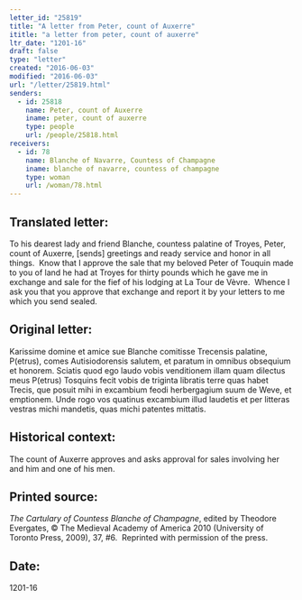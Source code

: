 ```yaml
---
letter_id: "25819"
title: "A letter from Peter, count of Auxerre"
ititle: "a letter from peter, count of auxerre"
ltr_date: "1201-16"
draft: false
type: "letter"
created: "2016-06-03"
modified: "2016-06-03"
url: "/letter/25819.html"
senders:
  - id: 25818
    name: Peter, count of Auxerre
    iname: peter, count of auxerre
    type: people
    url: /people/25818.html
receivers:
  - id: 78
    name: Blanche of Navarre, Countess of Champagne
    iname: blanche of navarre, countess of champagne
    type: woman
    url: /woman/78.html
---
```

<h2> Translated letter:</h2><p>To his dearest lady and friend Blanche, countess palatine of Troyes, Peter, count of Auxerre, [sends] greetings and ready service and honor in all things.&nbsp; Know that I approve the sale that my beloved Peter of Touquin made to you of land he had at Troyes for thirty pounds which he gave me in exchange and sale for the fief of his lodging at La Tour de Vèvre.&nbsp; Whence I ask you that you approve that exchange and report it by your letters to me which you send sealed.</p><h2 class="mt-4"> Original letter:</h2><p>Karissime domine et amice sue Blanche comitisse Trecensis palatine, P(etrus), comes Autisiodorensis salutem, et paratum in omnibus obsequium et honorem. Sciatis quod ego laudo vobis venditionem illam quam dilectus meus P(etrus) Tosquins fecit vobis de triginta libratis terre quas habet Trecis, que posuit mihi in excambium feodi herbergagium suum de Weve, et emptionem. Unde rogo vos quatinus excambium illud laudetis et per litteras vestras michi mandetis, quas michi patentes mittatis.</p><h2 class="mt-4"> Historical context:</h2><p>The count of Auxerre approves and asks approval for sales involving her and him and one of his men.</p><h2 class="mt-4"> Printed source:</h2><p><i>The Cartulary of Countess Blanche of Champagne</i>, edited by Theodore Evergates, © The Medieval Academy of America 2010 (University of Toronto Press, 2009), 37, #6.&nbsp; Reprinted with permission of the press.</p><h2 class="mt-4"> Date:</h2>1201-16